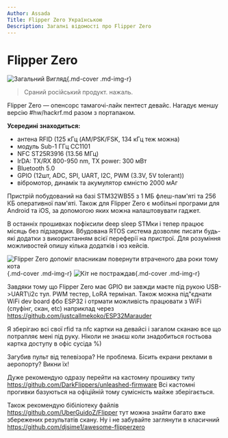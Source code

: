 ```yaml
---
Author: Assada
Title: Flipper Zero Українською
Description: Загалні відомості про Flipper Zero
---
```


# Flipper Zero

![Загальний Вигляд](https://i.imgur.com/gld1jRC.jpeg){.md-cover .md-img-r}


> Сраний російський продукт. нажаль.

Flipper Zero — опенсорс тамагочі-лайк пентест девайс. Нагадує меншу версію #hw/hackrf.md разом з портапаком. 

**Усередині знаходиться:**
* антена RFID (125 кГц (AM/PSK/FSK, 134 кГц теж можна)
* модуль Sub-1 ГГц CC1101
* NFC ST25R3916 (13.56 МГц)
* IrDA: TX/RX 800-950 nm, TX power: 300 мВт
* Bluetooth 5.0
* GPIO (12шт, ADC, SPI, UART, I2C, PWM (3.3V, 5V tolerant))
* вібромотор, динамік та акумулятор ємністю 2000 мАг

Пристрій побудований на базі STM32WB55 з 1 МБ флеш-пам'яті та 256 КБ оперативної пам'яті. Також для Flipper Zero є мобільні програми для Android та iOS, за допомогою яких можна налаштовувати гаджет.

В останніх прошивках пофіксили deep sleep STMки і тепер працює місяць без підзарядки. Вбудована RTOS система дозволяє писати будь-які додатки з використанням всієї переферії на пристрої. Для розуміння можливостей опишу кілька додатків і юз кейсів.

![Flipper Zero допоміг власникам повернути втраченого два роки тому кота](https://i.imgur.com/ZSxwYrl.jpeg){.md-cover .md-img-r}
![Кіт не постраждав](https://i.imgur.com/8AGCYPR.png){.md-cover .md-img-r}

Завдяки тому що Flipper Zero має GPIO ви завжди маєте під рукою USB->UART\i2c тул. PWM тестер, LoRA термінал. Також можна під"єднати WiFi dev board фбо ESP32 і отрмати можливість працювати з WiFi (спуфінг, скан, etc) наприклад через https://github.com/justcallmekoko/ESP32Marauder

Я зберігаю всі свої rfid та nfc картки на девайсі і загалом сканаю все що потрапляє мені під руку. Ніколи не знаєш коли знадобиться гостьова картка доступу в офіс сусіда %)

Загубив пульт від телевізора? Не проблема. Бісить екрани реклами в аеропорту? Викни їх!


Дуже рекомендую одразу перейти на кастомну прошивку типу https://github.com/DarkFlippers/unleashed-firmware
Всі кастомні прогивки базуються на офіційній тому сумісність майже зберігається. 

Також рекомендую бібіліотеку файлів https://github.com/UberGuidoZ/Flipper тут можна знайти багато вже збережених результатів скану. 
Ну і не забувайте заглянути в класичний https://github.com/djsime1/awesome-flipperzero
